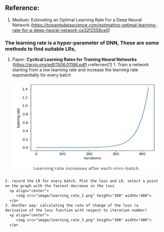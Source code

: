 ## Reference:
  1. Medium: Estimating an Optimal Learning Rate For a Deep Neural Network (https://towardsdatascience.com/estimating-optimal-learning-rate-for-a-deep-neural-network-ce32f2556ce0)


### The learning rate is a hyper-parameter of DNN, These are some methods to find suitable LRs,
  1. Paper: __Cyclical Learning Rates for Training Neural Networks__ (https://arxiv.org/pdf/1506.01186.pdf)+refernen[1]
    1. Train a network starting from a low learning rate and increase the learning rate exponentially for every batch
      <p align="center">
         <img src="image/learning_rate.png" height="300" width="480"> 
      </p>
    2. record the LR for every batch. Plot the loss and LR. select a point on the graph with the fastest decrease in the loss
      <p align="center">
         <img src="image/learning_rate_2.png" height="300" width="480"> 
      </p>
    3. Another way: calculating the rate of change of the loss (a derivative of the loss function with respect to iteration number)
      <p align="center">
         <img src="image/learning_rate_3.png" height="300" width="480"> 
      </p>

